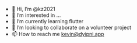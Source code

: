 - 👋 Hi, I’m @kz2021
- 👀 I’m interested in ...
- 🌱 I’m currently learning flutter
- 💞️ I’m looking to collaborate on a volunteer project
- 📫 How to reach me kevin@dyipni.app

<!---
kz2021/kz2021 is a ✨ special ✨ repository because its `README.md` (this file) appears on your GitHub profile.
You can click the Preview link to take a look at your changes.
--->
